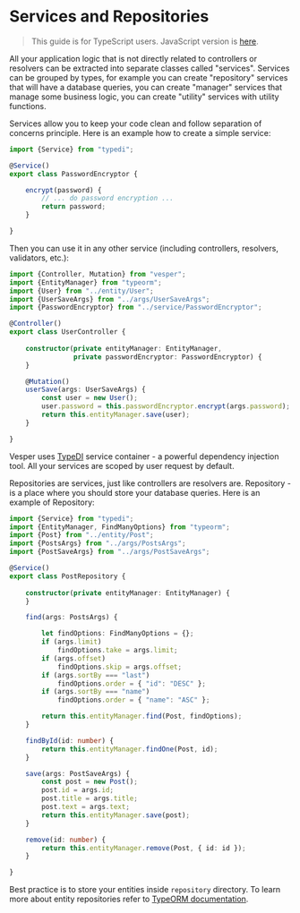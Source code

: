 # Services and Repositories

> This guide is for TypeScript users. JavaScript version is [here](../javascript/services-and-repositories.md).

All your application logic that is not directly related to controllers or resolvers 
can be extracted into separate classes called "services".
Services can be grouped by types, 
for example you can create "repository" services that will have a database queries,
you can create "manager" services that manage some business logic,
you can create "utility" services with utility functions.

Services allow you to keep your code clean and follow separation of concerns principle.
Here is an example how to create a simple service:

```typescript
import {Service} from "typedi";

@Service()
export class PasswordEncryptor {

    encrypt(password) {
        // ... do password encryption ...
        return password;
    }

}
```

Then you can use it in any other service (including controllers, resolvers, validators, etc.):

```typescript
import {Controller, Mutation} from "vesper";
import {EntityManager} from "typeorm";
import {User} from "../entity/User";
import {UserSaveArgs} from "../args/UserSaveArgs";
import {PasswordEncryptor} from "../service/PasswordEncryptor";

@Controller()
export class UserController {
    
    constructor(private entityManager: EntityManager,
                private passwordEncryptor: PasswordEncryptor) {
    }

    @Mutation()
    userSave(args: UserSaveArgs) {
        const user = new User();
        user.password = this.passwordEncryptor.encrypt(args.password);
        return this.entityManager.save(user);
    }

}
```

Vesper uses [TypeDI](https://github.com/typestack/typedi) service container - a powerful dependency injection tool.
All your services are scoped by user request by default.

Repositories are services, just like controllers are resolvers are.
Repository - is a place where you should store your database queries. Here is an example of Repository:

```typescript
import {Service} from "typedi";
import {EntityManager, FindManyOptions} from "typeorm";
import {Post} from "../entity/Post";
import {PostsArgs} from "../args/PostsArgs";
import {PostSaveArgs} from "../args/PostSaveArgs";

@Service()
export class PostRepository {
    
    constructor(private entityManager: EntityManager) {
    }

    find(args: PostsArgs) {

        let findOptions: FindManyOptions = {};
        if (args.limit)
            findOptions.take = args.limit;
        if (args.offset)
            findOptions.skip = args.offset;
        if (args.sortBy === "last")
            findOptions.order = { "id": "DESC" };
        if (args.sortBy === "name")
            findOptions.order = { "name": "ASC" };

        return this.entityManager.find(Post, findOptions);
    }

    findById(id: number) {
        return this.entityManager.findOne(Post, id);
    }

    save(args: PostSaveArgs) {
        const post = new Post();
        post.id = args.id;
        post.title = args.title;
        post.text = args.text;
        return this.entityManager.save(post);
    }

    remove(id: number) {
        return this.entityManager.remove(Post, { id: id });
    }

}
```

Best practice is to store your entities inside `repository` directory.
To learn more about entity repositories refer to [TypeORM documentation](http://typeorm.io/#/custom-repository).